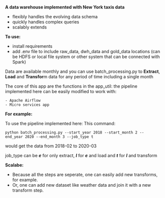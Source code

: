 **A data warehouse implemented with New York taxis data**

- flexibly handles the evolving data schema
- quickly handles complex queries 
- scalably extends


**To use:**
- install requirements
- add .env file to include raw_data, dwh_data and gold_data locations (can be HDFS or local file system or other system that can be connected with Spark)

Data are available monthly and you can use batch_processing.py to **Extract**, **Load** and **Transfor**m data for any period of time including a single month

The core of this app are the functions in the app_util: the pipeline implemented here can be easily modified to work with: 

    - Apache Airflow
    - Micro services app

**For example:**

To use the pipeline implemented here: 
This command: 

`python batch_processing.py --start_year 2018 --start_month 2 --end_year 2020 --end_month 3 --job_type t
`

would get the data from 2018-02 to 2020-03

job_type can be **_e_** for only extract, **_l_** for **_e_** and load and **_t_** for **_l_** and transform
  
**Scalabe:**

- Because all the steps are seperate, one can easily add new transforms, for example. 
- Or, one can add new dataset like weather data and join it with a new transform step. 


  